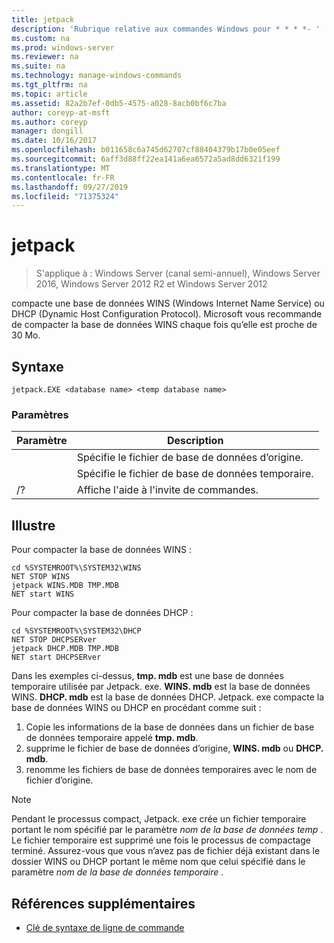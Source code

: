 ```yaml
---
title: jetpack
description: 'Rubrique relative aux commandes Windows pour * * * *- '
ms.custom: na
ms.prod: windows-server
ms.reviewer: na
ms.suite: na
ms.technology: manage-windows-commands
ms.tgt_pltfrm: na
ms.topic: article
ms.assetid: 82a2b7ef-0db5-4575-a028-8acb0bf6c7ba
author: coreyp-at-msft
ms.author: coreyp
manager: dongill
ms.date: 10/16/2017
ms.openlocfilehash: b011658c6a745d62707cf88404379b17b0e05eef
ms.sourcegitcommit: 6aff3d88ff22ea141a6ea6572a5ad8dd6321f199
ms.translationtype: MT
ms.contentlocale: fr-FR
ms.lasthandoff: 09/27/2019
ms.locfileid: "71375324"
---
```

# <a name="jetpack"></a>jetpack

>S'applique à : Windows Server (canal semi-annuel), Windows Server 2016, Windows Server 2012 R2 et Windows Server 2012

compacte une base de données WINS (Windows Internet Name Service) ou DHCP (Dynamic Host Configuration Protocol). Microsoft vous recommande de compacter la base de données WINS chaque fois qu’elle est proche de 30 Mo. 

## <a name="syntax"></a>Syntaxe
```
jetpack.EXE <database name> <temp database name>
```

### <a name="parameters"></a>Paramètres
|Paramètre|Description|
|-------|--------|
|<database name>|Spécifie le fichier de base de données d’origine.|
|<temp database name>|Spécifie le fichier de base de données temporaire.|
|/?|Affiche l'aide à l'invite de commandes.|

## <a name="BKMK_Examples"></a>Illustre
Pour compacter la base de données WINS :
```
cd %SYSTEMROOT%\SYSTEM32\WINS
NET STOP WINS
jetpack WINS.MDB TMP.MDB
NET start WINS
```
Pour compacter la base de données DHCP :
```
cd %SYSTEMROOT%\SYSTEM32\DHCP
NET STOP DHCPSERver
jetpack DHCP.MDB TMP.MDB
NET start DHCPSERver
```
Dans les exemples ci-dessus, **tmp. mdb** est une base de données temporaire utilisée par Jetpack. exe. **WINS. mdb** est la base de données WINS. **DHCP. mdb** est la base de données DHCP.
Jetpack. exe compacte la base de données WINS ou DHCP en procédant comme suit :
1.  Copie les informations de la base de données dans un fichier de base de données temporaire appelé **tmp. mdb**.
2.  supprime le fichier de base de données d’origine, **WINS. mdb** ou **DHCP. mdb**.
3.  renomme les fichiers de base de données temporaires avec le nom de fichier d’origine.

> [!NOTE]
> Pendant le processus compact, Jetpack. exe crée un fichier temporaire portant le nom spécifié par le paramètre *nom de la base de données temp* . Le fichier temporaire est supprimé une fois le processus de compactage terminé. Assurez-vous que vous n’avez pas de fichier déjà existant dans le dossier WINS ou DHCP portant le même nom que celui spécifié dans le paramètre *nom de la base de données temporaire* .

## <a name="additional-references"></a>Références supplémentaires
-   [Clé de syntaxe de ligne de commande](command-line-syntax-key.md)
